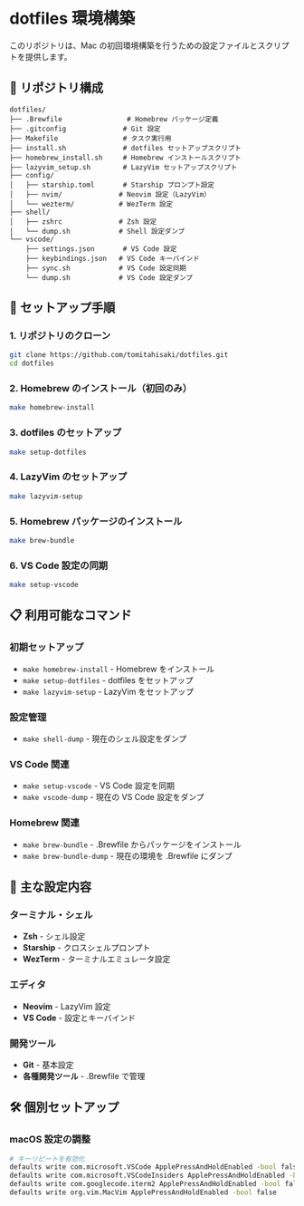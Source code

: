 # dotfiles 環境構築

このリポジトリは、Mac の初回環境構築を行うための設定ファイルとスクリプトを提供します。

## 📁 リポジトリ構成

```
dotfiles/
├── .Brewfile                # Homebrew パッケージ定義
├── .gitconfig              # Git 設定
├── Makefile                # タスク実行用
├── install.sh              # dotfiles セットアップスクリプト
├── homebrew_install.sh     # Homebrew インストールスクリプト
├── lazyvim_setup.sh        # LazyVim セットアップスクリプト
├── config/
│   ├── starship.toml       # Starship プロンプト設定
│   ├── nvim/              # Neovim 設定（LazyVim）
│   └── wezterm/           # WezTerm 設定
├── shell/
│   ├── zshrc              # Zsh 設定
│   └── dump.sh            # Shell 設定ダンプ
└── vscode/
    ├── settings.json       # VS Code 設定
    ├── keybindings.json   # VS Code キーバインド
    ├── sync.sh            # VS Code 設定同期
    └── dump.sh            # VS Code 設定ダンプ
```

## 🚀 セットアップ手順

### 1. リポジトリのクローン

```bash
git clone https://github.com/tomitahisaki/dotfiles.git
cd dotfiles
```

### 2. Homebrew のインストール（初回のみ）

```bash
make homebrew-install
```

### 3. dotfiles のセットアップ

```bash
make setup-dotfiles
```

### 4. LazyVim のセットアップ

```bash
make lazyvim-setup
```

### 5. Homebrew パッケージのインストール

```bash
make brew-bundle
```

### 6. VS Code 設定の同期

```bash
make setup-vscode
```

## 📋 利用可能なコマンド

### 初期セットアップ
- `make homebrew-install` - Homebrew をインストール
- `make setup-dotfiles` - dotfiles をセットアップ
- `make lazyvim-setup` - LazyVim をセットアップ

### 設定管理
- `make shell-dump` - 現在のシェル設定をダンプ

### VS Code 関連
- `make setup-vscode` - VS Code 設定を同期
- `make vscode-dump` - 現在の VS Code 設定をダンプ

### Homebrew 関連
- `make brew-bundle` - .Brewfile からパッケージをインストール
- `make brew-bundle-dump` - 現在の環境を .Brewfile にダンプ

## 🔧 主な設定内容

### ターミナル・シェル
- **Zsh** - シェル設定
- **Starship** - クロスシェルプロンプト
- **WezTerm** - ターミナルエミュレータ設定

### エディタ
- **Neovim** - LazyVim 設定
- **VS Code** - 設定とキーバインド

### 開発ツール
- **Git** - 基本設定
- **各種開発ツール** - .Brewfile で管理

## 🛠 個別セットアップ

### macOS 設定の調整

```bash
# キーリピートを有効化
defaults write com.microsoft.VSCode ApplePressAndHoldEnabled -bool false
defaults write com.microsoft.VSCodeInsiders ApplePressAndHoldEnabled -bool false
defaults write com.googlecode.iterm2 ApplePressAndHoldEnabled -bool false
defaults write org.vim.MacVim ApplePressAndHoldEnabled -bool false
```
